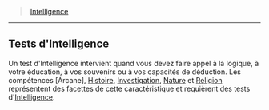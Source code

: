 ﻿---
!GenericItem
Name: Tests d'Intelligence
Id: abilities_intelligence_hd.md#tests-dintelligence
ParentLink: abilities_intelligence_hd.md#intelligence
ParentName: Intelligence
NameLevel: 2
Attributes: {}
---
> [Intelligence](hd_abilities_intelligence.md)

---

## Tests d'Intelligence

Un test d'Intelligence intervient quand vous devez faire appel à la logique, à votre éducation, à vos souvenirs ou à vos capacités de déduction. Les compétences [Arcane], [Histoire](hd_abilities_intelligence_histoire.md), [Investigation](hd_abilities_intelligence_investigation.md), [Nature](hd_abilities_intelligence_nature.md) et [Religion](hd_abilities_intelligence_religion.md) représentent des facettes de cette caractéristique et requièrent des tests d'[Intelligence](hd_abilities_intelligence.md).

